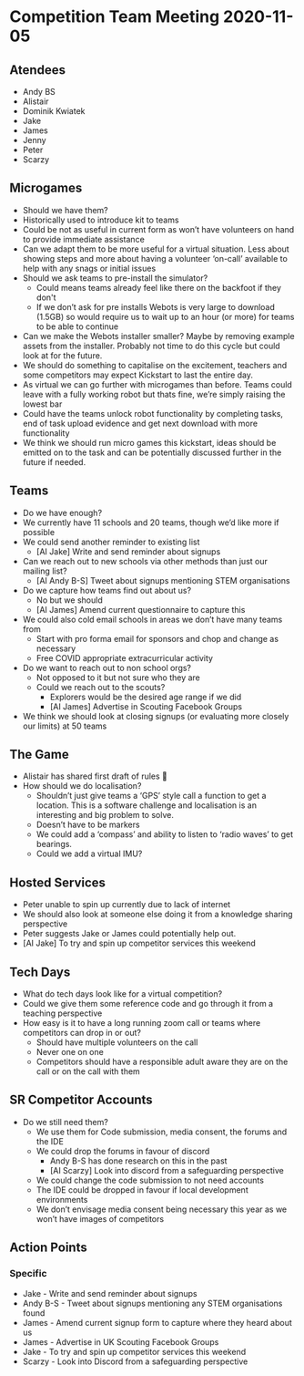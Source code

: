 # Competition Team Meeting 2020-11-05

## Atendees

- Andy BS
- Alistair
- Dominik Kwiatek
- Jake
- James
- Jenny
- Peter
- Scarzy

## Microgames

- Should we have them?
- Historically used to introduce kit to teams
- Could be not as useful in current form as won’t have volunteers on hand to provide immediate assistance
- Can we adapt them to be more useful for a virtual situation. Less about showing steps and more about having a volunteer ‘on-call’ available to help with any snags or initial issues
- Should we ask teams to pre-install the simulator?
  - Could means teams already feel like there on the backfoot if they don't
  - If we don’t ask for pre installs Webots is very large to download (1.5GB) so would require us to wait up to an hour (or more) for teams to be able to continue
- Can we make the Webots installer smaller? Maybe by removing example assets from the installer. Probably not time to do this cycle but could look at for the future.
- We should do something to capitalise on the excitement, teachers and some competitors may expect Kickstart to last the entire day.
- As virtual we can go further with microgames than before. Teams could leave with a fully working robot but thats fine, we’re simply raising the lowest bar
- Could have the teams unlock robot functionality by completing tasks, end of task upload evidence and get next download with more functionality
- We think we should run micro games this kickstart, ideas should be emitted on to the task and can be potentially discussed further in the future if needed.

## Teams

- Do we have enough?
- We currently have 11 schools and 20 teams, though we’d like more if possible
- We could send another reminder to existing list
  - [AI Jake] Write and send reminder about signups
- Can we reach out to new schools via other methods than just our mailing list?
  - [AI Andy B-S] Tweet about signups mentioning STEM organisations
- Do we capture how teams find out about us?
  - No but we should
  - [AI James] Amend current questionnaire to capture this
- We could also cold email schools in areas we don’t have many teams from
  - Start with pro forma email for sponsors and chop and change as necessary
  - Free COVID appropriate extracurricular activity
- Do we want to reach out to non school orgs?
  - Not opposed to it but not sure who they are
  - Could we reach out to the scouts?
    - Explorers would be the desired age range if we did
    - [AI James] Advertise in Scouting Facebook Groups
- We think we should look at closing signups (or evaluating more closely our limits) at 50 teams

## The Game

- Alistair has shared first draft of rules 🎉
- How should we do localisation?
  - Shouldn’t just give teams a ‘GPS’ style call a function to get a location. This is a software challenge and localisation is an interesting and big problem to solve.
  - Doesn’t have to be markers
  - We could add a ‘compass’ and ability to listen to ‘radio waves’ to get bearings.
  - Could we add a virtual IMU?

## Hosted Services

- Peter unable to spin up currently due to lack of internet
- We should also look at someone else doing it from a knowledge sharing perspective
- Peter suggests Jake or James could potentially help out.
- [AI Jake] To try and spin up competitor services this weekend

## Tech Days

- What do tech days look like for a virtual competition?
- Could we give them some reference code and go through it from a teaching perspective
- How easy is it to have a long running zoom call or teams where competitors can drop in or out?
  - Should have multiple volunteers on the call
  - Never one on one
  - Competitors should have a responsible adult aware they are on the call or on the call with them

## SR Competitor Accounts

- Do we still need them?
  - We use them for Code submission, media consent, the forums and the IDE
  - We could drop the forums in favour of discord
    - Andy B-S has done research on this in the past
    - [AI Scarzy] Look into discord from a safeguarding perspective
  - We could change the code submission to not need accounts
  - The IDE could be dropped in favour if local development environments
  - We don’t envisage media consent being necessary this year as we won’t have images of competitors

## Action Points

### Specific

- Jake - Write and send reminder about signups
- Andy B-S - Tweet about signups mentioning any STEM organisations found
- James - Amend current signup form to capture where they heard about us
- James - Advertise in UK Scouting Facebook Groups
- Jake - To try and spin up competitor services this weekend
- Scarzy - Look into Discord from a safeguarding perspective
